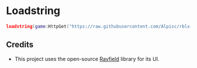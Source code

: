 # Loadstring
```lua
loadstring(game:HttpGet("https://raw.githubusercontent.com/Alpisc/rblx-scripts/refs/heads/main/loader.lua"))()
```

## Credits
- This project uses the open-source [Rayfield](https://docs.sirius.menu/rayfield) library for its UI.
